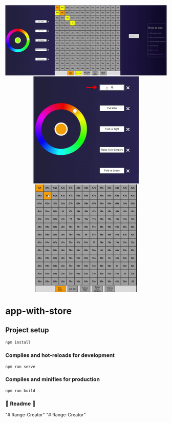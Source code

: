 <div align="center">
  
<img  src="https://github.com/diegolajus/Preflop-Range-Creator/blob/main/src/assets/howoto/howto5.gif">
<br>
<img  src="https://github.com/diegolajus/Preflop-Range-Creator/blob/main/src/assets/howoto/howto2.gif">
<br>  
<img  src="https://github.com/diegolajus/Preflop-Range-Creator/blob/main/src/assets/howoto/howto4.gif">
  
</div>

# app-with-store

## Project setup
```
npm install
```

### Compiles and hot-reloads for development
```
npm run serve
```

### Compiles and minifies for production
```
npm run build
```

### 🚧 Readme 🚧

"# Range-Creator" 
"# Range-Creator" 
